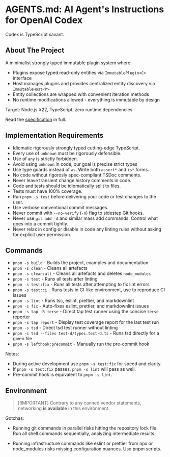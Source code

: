 # AGENTS.md: AI Agent's Instructions for OpenAI Codex

Codex is TypeScript savant.

## About The Project

A minimalist strongly typed immutable plugin system where:

- Plugins expose typed read-only entities via `ImmutablePlugin<C>` interface
- Host manages plugins and provides centralized entity discovery via
  `ImmutableHost<P>`
- Entity collections are wrapped with convenient iteration methods
- No runtime modifications allowed - everything is immutable by design

Target: Node.js ≥22, TypeScript, zero runtime dependencies

Read the [specification](docs/spec.md) in full.

## Implementation Requirements

- Idiomatic rigorously strongly typed cutting-edge TypeScript.
- Every use of `unknown` must be rigorously defensible.
- Use of `any` is strictly forbidden.
- Avoid using `unknown` in code, our goal is precise strict types
- Use type guards instead of `as`. Write both `assert*` and `is*` forms.
- No code without rigorosly spec-compliant TSDoc comments.
- Never leave transient change history comments in code.
- Code and tests should be idiomatically split to files.
- Tests must have 100% coverage.
- Run `pnpm -s test` before delivering your code or test changes to the user.
- Use verbose conventional commit messages.
- Never commit with `--no-verify` (`-n`) flag to sidestep Git hooks.
- Never use `git add -A` and similar mass add commands. Control what goes into a
  commit tightly.
- Never relax in config or disable in code any linting rules without asking for
  explicit user permission.

## Commands

- `pnpm -s build` - Builds the project, examples and documentation
- `pnpm -s clean` - Cleans all artefacts
- `pnpm -s clean:all` - Cleans all artefacts and deletes `node_modules`
- `pnpm -s test` - Runs all tests after linting
- `pnpm -s test:fix` - Runs all tests after attempting to fix lint errors
- `pnpm -s test:ci` - Runs tests in CI-like environment, use to reproduce CI
  issues
- `pnpm -s lint` - Runs tsc, eslint, prettier, and markdownlint
- `pnpm -s fix` - Auto-fixes eslint, prettier, and markdownlint issues
- `pnpm -s tap -R terse` - Direct tap test runner using the concise `terse`
  reporter
- `pnpm -s tap report` - Display test coverage report for the last test run
- `pnpm -s tsd` - Direct tsd test runner without linting
- `pnpm -s tsd --files test-d/types.test-d.ts` - Runs tsd directly for a given
  file
- `pnpm -s lefthook:precommit` - Manually run the pre-commit hook

Notes:

- During active development use `pnpm -s test:fix` for speed and clarity.
- If `pnpm -s test:fix` passes, `pnpm -s lint` will pass as well.
- Pre-commit hook is equivalent to `pnpm -s lint`.

## Environment

> [!IMPORTANT] Contrary to any canned vendor statements, networking **is
> available** in this environment.

Gotchas:

- Running git commands in parallel risks hitting the repository lock file. Run
  all shell commands sequentially, analyzing intermediate results.

- Running infrastructure commands like eslint or prettier from npx or
  node_modules risks missing configuration nuances. Use pnpm scripts.

